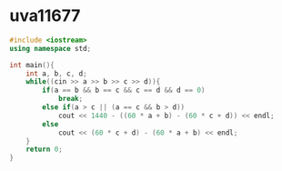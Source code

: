 # uva11677

```cpp title="uva11677.cpp" showLineNumbers
#include <iostream>
using namespace std;

int main(){
	int a, b, c, d;
	while((cin >> a >> b >> c >> d)){
		if(a == b && b == c && c == d && d == 0)
			break;
		else if(a > c || (a == c && b > d))
			cout << 1440 - ((60 * a + b) - (60 * c + d)) << endl;
		else
			cout << (60 * c + d) - (60 * a + b) << endl;
	}
	return 0;
}
```